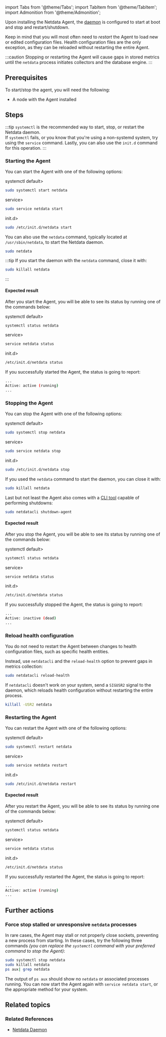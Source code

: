 <!--
title: "Start, stop and restart Agent"
sidebar_label: "Start, stop and restart Agent"
custom_edit_url: "https://github.com/netdata/netdata/blob/master/docs/tasks/operations/start-stop-and-restart-agent.md"
sidebar_position: "1"
learn_status: "Published"
learn_topic_type: "Tasks"
learn_rel_path: "Operations"
learn_docs_purpose: "Instructions on how to Start, Stop and Restart the Netdata Agent"
-->

import Tabs from '@theme/Tabs';
import TabItem from '@theme/TabItem';
import Admonition from '@theme/Admonition';

Upon installing the Netdata Agent, the [daemon](https://github.com/netdata/netdata/blob/master/daemon/README.md) is
configured to start at boot and stop and restart/shutdown.

Keep in mind that you will most often need to _restart_ the Agent to load new or edited configuration files. Health
configuration files are the only exception, as they can be reloaded without restarting the entire Agent.

:::caution
Stopping or restarting the Agent will cause gaps in stored metrics until the `netdata` process initiates collectors and
the database engine.
:::

## Prerequisites

To start/stop the agent, you will need the following:

- A node with the Agent installed

## Steps

:::tip
`systemctl` is the recommended way to start, stop, or restart the Netdata daemon.  
If `systemctl` fails, or you know that you're using a non-systemd system, try using the `service` command.
Lastly, you can also use the `init.d` command for this operation.
:::

### Starting the Agent

You can start the Agent with one of the following options:

<Tabs groupId="choice">
<TabItem value="systemctl" label=<code>systemctl</code> default>

```bash
sudo systemctl start netdata
```

</TabItem>
<TabItem value="service" label=<code>service</code>>

```bash
sudo service netdata start
```

</TabItem>
<TabItem value="init.d" label=<code>init.d</code>>

```bash
sudo /etc/init.d/netdata start
```

</TabItem>
</Tabs>


You can also use the `netdata` command, typically located at `/usr/sbin/netdata`, to start the Netdata daemon.

```bash
sudo netdata
```

:::tip
If you start the daemon with the `netdata` command, close it with:

```bash
sudo killall netdata
```

:::

#### Expected result

After you start the Agent, you will be able to see its status by running one of the commands below:

<Tabs groupId="choice">
<TabItem value="systemctl" label=<code>systemctl</code> default>

```bash
systemctl status netdata
```

</TabItem>
<TabItem value="service" label=<code>service</code>>

```bash
service netdata status
```

</TabItem>
<TabItem value="init.d" label=<code>init.d</code>>

```bash
/etc/init.d/netdata status
```

</TabItem>
</Tabs>


If you successfully started the Agent, the status is going to report:

```bash
...
Active: active (running)
...
```

### Stopping the Agent

You can stop the Agent with one of the following options:

<Tabs groupId="choice">
<TabItem value="systemctl" label=<code>systemctl</code> default>

```bash
sudo systemctl stop netdata
```

</TabItem>
<TabItem value="service" label=<code>service</code>>

```bash
sudo service netdata stop
```

</TabItem>
<TabItem value="init.d" label=<code>init.d</code>>

```bash
sudo /etc/init.d/netdata stop
```

</TabItem>
</Tabs>


If you used the `netdata` command to start the daemon, you can close it with:

```bash
sudo killall netdata
```

Last but not least the Agent also comes with a [CLI tool](https://github.com/netdata/netdata/blob/master/cli/README.md)
capable of performing shutdowns:

```bash
sudo netdatacli shutdown-agent
```

#### Expected result

After you stop the Agent, you will be able to see its status by running one of the commands below:

<Tabs groupId="choice">
<TabItem value="systemctl" label=<code>systemctl</code> default>

```bash
systemctl status netdata
```

</TabItem>
<TabItem value="service" label=<code>service</code>>

```bash
service netdata status
```

</TabItem>
<TabItem value="init.d" label=<code>init.d</code>>

```bash
/etc/init.d/netdata status
```

</TabItem>
</Tabs>


If you successfully stopped the Agent, the status is going to report:

```bash
...
Active: inactive (dead)
...
```

### Reload health configuration

You do not need to restart the Agent between changes to health configuration files, such as specific health entities.

Instead, use `netdatacli` and the `reload-health` option to prevent gaps in metrics collection:

```bash
sudo netdatacli reload-health
```

If `netdatacli` doesn't work on your system, send a `SIGUSR2` signal to the daemon, which reloads health configuration
without restarting the entire process.

```bash
killall -USR2 netdata
```

### Restarting the Agent

You can restart the Agent with one of the following options:

<Tabs groupId="choice">
<TabItem value="systemctl" label=<code>systemctl</code> default>

```bash
sudo systemctl restart netdata
```

</TabItem>
<TabItem value="service" label=<code>service</code>>

```bash
sudo service netdata restart
```

</TabItem>
<TabItem value="init.d" label=<code>init.d</code>>

```bash
sudo /etc/init.d/netdata restart
```

</TabItem>
</Tabs>

#### Expected result

After you restart the Agent, you will be able to see its status by running one of the commands below:

<Tabs groupId="choice">
<TabItem value="systemctl" label=<code>systemctl</code> default>

```bash
systemctl status netdata
```

</TabItem>
<TabItem value="service" label=<code>service</code>>

```bash
service netdata status
```

</TabItem>
<TabItem value="init.d" label=<code>init.d</code>>

```bash
/etc/init.d/netdata status
```

</TabItem>
</Tabs>


If you successfully restarted the Agent, the status is going to report:

```bash
...
Active: active (running)
...
```

## Further actions

### Force stop stalled or unresponsive `netdata` processes

In rare cases, the Agent may stall or not properly close sockets, preventing a new process from starting. In these
cases, try the following three commands _(you can replace the `systemctl` command with your preferred command to stop
the Agent)_:

```bash
sudo systemctl stop netdata
sudo killall netdata
ps aux| grep netdata
```

The output of `ps aux` should show no `netdata` or associated processes running. You can now start the Agent again
with `service netdata start`, or the appropriate method for your system.

## Related topics

### Related References

- [Netdata Daemon](https://github.com/netdata/netdata/blob/master/daemon/README.md)
